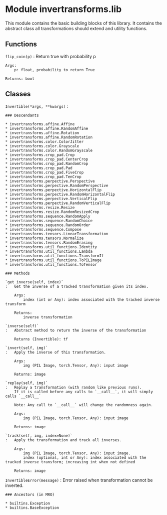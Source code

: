 Module invertransforms.lib
==========================
This module contains the basic building blocks of this library.
It contains the abstract class all transformations should extend
and utility functions.

Functions
---------

    
`flip_coin(p)`
:   Return true with probability p
    
    Args:
        p: float, probability to return True
    
    Returns: bool

Classes
-------

`Invertible(*args, **kwargs)`
:   

    ### Descendants

    * invertransforms.affine.Affine
    * invertransforms.affine.RandomAffine
    * invertransforms.affine.Rotation
    * invertransforms.affine.RandomRotation
    * invertransforms.color.ColorJitter
    * invertransforms.color.Grayscale
    * invertransforms.color.RandomGrayscale
    * invertransforms.crop_pad.Crop
    * invertransforms.crop_pad.CenterCrop
    * invertransforms.crop_pad.RandomCrop
    * invertransforms.crop_pad.Pad
    * invertransforms.crop_pad.FiveCrop
    * invertransforms.crop_pad.TenCrop
    * invertransforms.perpective.Perspective
    * invertransforms.perpective.RandomPerspective
    * invertransforms.perpective.HorizontalFlip
    * invertransforms.perpective.RandomHorizontalFlip
    * invertransforms.perpective.VerticalFlip
    * invertransforms.perpective.RandomVerticalFlip
    * invertransforms.resize.Resize
    * invertransforms.resize.RandomResizedCrop
    * invertransforms.sequence.RandomApply
    * invertransforms.sequence.RandomChoice
    * invertransforms.sequence.RandomOrder
    * invertransforms.sequence.Compose
    * invertransforms.tensors.LinearTransformation
    * invertransforms.tensors.Normalize
    * invertransforms.tensors.RandomErasing
    * invertransforms.util_functions.Identity
    * invertransforms.util_functions.Lambda
    * invertransforms.util_functions.TransformIf
    * invertransforms.util_functions.ToPILImage
    * invertransforms.util_functions.ToTensor

    ### Methods

    `get_inverse(self, index)`
    :   Get the inverse of a tracked transformation given its index.
        
        Args:
            index (int or Any): index associated with the tracked inverse transform
        
        Returns:
            inverse transformation

    `inverse(self)`
    :   Abstract method to return the inverse of the transformation
        
        Returns (Invertible): tf

    `invert(self, img)`
    :   Apply the inverse of this transformation.
        
        Args:
            img (PIL Image, torch.Tensor, Any): input image
        
        Returns: image

    `replay(self, img)`
    :   Replay a transformation (with random like previous runs).
        If it is called before any calls to `__call__`, it will simply calls `__call__`
        
        Note: Any call to `__call__` will change the randomness again.
        
        Args:
            img (PIL Image, torch.Tensor, Any): input image
        
        Returns: image

    `track(self, img, index=None)`
    :   Apply the transformation and track all inverses.
        
        Args:
            img (PIL Image, torch.Tensor, Any): input image.
            index (optional, int or Any): index associated with the tracked inverse transform; increasing int when not defined
        
        Returns: image

`InvertibleError(message)`
:   Error raised when transformation cannot be inverted.

    ### Ancestors (in MRO)

    * builtins.Exception
    * builtins.BaseException